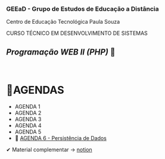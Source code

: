 ### GEEaD - Grupo de Estudos de Educação a Distância 
Centro de Educação Tecnológica Paula Souza

CURSO TÉCNICO EM DESENVOLVIMENTO DE SISTEMAS
## _Programação WEB II (PHP)_ 🤖  
&nbsp;
# 📝AGENDAS
 
- AGENDA 1
- AGENDA 2
- AGENDA 3
- AGENDA 4
- AGENDA 5
- 🎲 [AGENDA 6 - Persistência de Dados](https://github.com/thiagobraddock/pw2-DS/tree/AG06/agenda06)


✔ Material complementar -> [notion](https://telling-reply-4f1.notion.site/Php-DS-II-77321d00eb704a0097f2ec4ea67acd1a)

 
